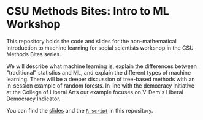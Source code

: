 # CSU Methods Bites: Intro to ML Workshop

This repository holds the code and slides for the non-mathematical introduction to machine learning for social scientists workshop in the CSU Methods Bites series. 

We will describe what machine learning is, explain the differences between "traditional" statistics and ML, and explain the different types of machine learning. There will be a deeper discussion of tree-based methods with an in-session example of random forests. In line with the democracy initiative at the College of Liberal Arts our example focuses on V-Dem's Liberal Democracy Indicator. 

You can find the [slides](./slides/slides.pdf) and the [`R script`](./scripts/workshop_rf_demo.R) in this repository. 
